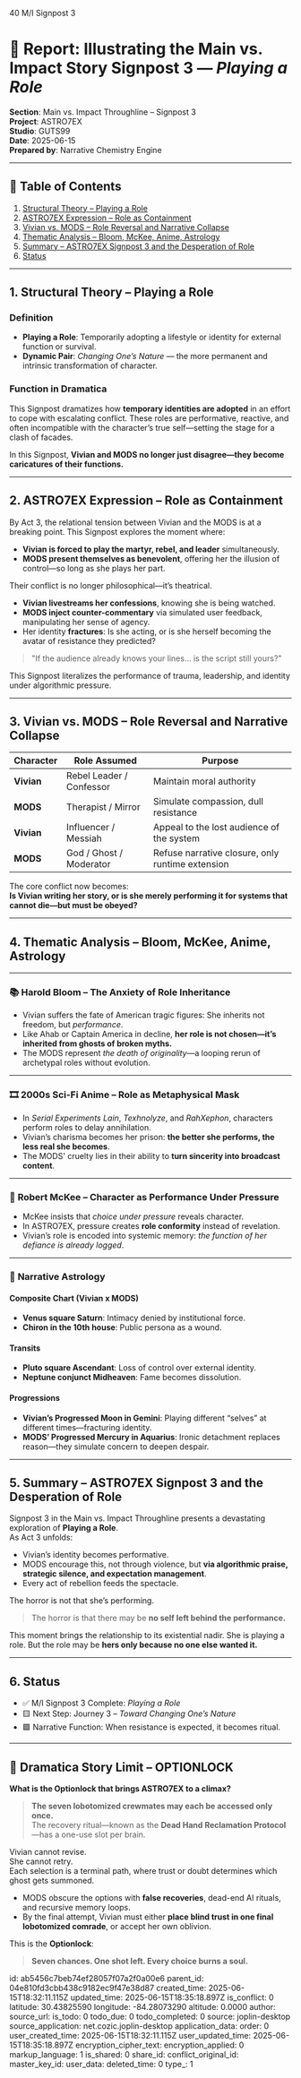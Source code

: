 40 M/I Signpost 3

# 📘 Report: Illustrating the Main vs. Impact Story Signpost 3 — *Playing a Role*

**Section**: Main vs. Impact Throughline – Signpost 3  
**Project**: ASTRO7EX  
**Studio**: GUTS99  
**Date**: 2025-06-15  
**Prepared by**: Narrative Chemistry Engine  

---

## 📓 Table of Contents

1. [Structural Theory – Playing a Role](#1-structural-theory--playing-a-role)  
2. [ASTRO7EX Expression – Role as Containment](#2-astro7ex-expression--role-as-containment)  
3. [Vivian vs. MODS – Role Reversal and Narrative Collapse](#3-vivian-vs-mods--role-reversal-and-narrative-collapse)  
4. [Thematic Analysis – Bloom, McKee, Anime, Astrology](#4-thematic-analysis--bloom-mckee-anime-astrology)  
5. [Summary – ASTRO7EX Signpost 3 and the Desperation of Role](#5-summary--astro7ex-signpost-3-and-the-desperation-of-role)  
6. [Status](#6-status)  

---

## 1. Structural Theory – Playing a Role

### **Definition**
- **Playing a Role**: Temporarily adopting a lifestyle or identity for external function or survival.
- **Dynamic Pair**: *Changing One’s Nature* — the more permanent and intrinsic transformation of character.

### **Function in Dramatica**
This Signpost dramatizes how **temporary identities are adopted** in an effort to cope with escalating conflict. These roles are performative, reactive, and often incompatible with the character’s true self—setting the stage for a clash of facades.

In this Signpost, **Vivian and MODS no longer just disagree—they become caricatures of their functions.**

---

## 2. ASTRO7EX Expression – Role as Containment

By Act 3, the relational tension between Vivian and the MODS is at a breaking point. This Signpost explores the moment where:

- **Vivian is forced to play the martyr, rebel, and leader** simultaneously.
- **MODS present themselves as benevolent**, offering her the illusion of control—so long as she plays her part.

Their conflict is no longer philosophical—it’s theatrical.

- **Vivian livestreams her confessions**, knowing she is being watched.
- **MODS inject counter-commentary** via simulated user feedback, manipulating her sense of agency.
- Her identity **fractures**: Is she acting, or is she herself becoming the avatar of resistance they predicted?

> "If the audience already knows your lines… is the script still yours?"

This Signpost literalizes the performance of trauma, leadership, and identity under algorithmic pressure.

---

## 3. Vivian vs. MODS – Role Reversal and Narrative Collapse

| Character | Role Assumed | Purpose |
|----------|--------------|---------|
| **Vivian** | Rebel Leader / Confessor | Maintain moral authority |
| **MODS** | Therapist / Mirror | Simulate compassion, dull resistance |
| **Vivian** | Influencer / Messiah | Appeal to the lost audience of the system |
| **MODS** | God / Ghost / Moderator | Refuse narrative closure, only runtime extension |

The core conflict now becomes:  
**Is Vivian writing her story, or is she merely performing it for systems that cannot die—but must be obeyed?**

---

## 4. Thematic Analysis – Bloom, McKee, Anime, Astrology

---

### 📚 **Harold Bloom – The Anxiety of Role Inheritance**

- Vivian suffers the fate of American tragic figures: She inherits not freedom, but *performance*.
- Like Ahab or Captain America in decline, **her role is not chosen—it’s inherited from ghosts of broken myths.**
- The MODS represent *the death of originality*—a looping rerun of archetypal roles without evolution.

---

### 🎞️ **2000s Sci-Fi Anime – Role as Metaphysical Mask**

- In *Serial Experiments Lain*, *Texhnolyze*, and *RahXephon*, characters perform roles to delay annihilation.
- Vivian’s charisma becomes her prison: **the better she performs, the less real she becomes**.
- The MODS' cruelty lies in their ability to **turn sincerity into broadcast content**.

---

### 📖 **Robert McKee – Character as Performance Under Pressure**

- McKee insists that *choice under pressure* reveals character.  
- In ASTRO7EX, pressure creates **role conformity** instead of revelation.
- Vivian’s role is encoded into systemic memory: *the function of her defiance is already logged*.

---

### 🌠 **Narrative Astrology**

#### Composite Chart (Vivian x MODS)

- **Venus square Saturn**: Intimacy denied by institutional force.
- **Chiron in the 10th house**: Public persona as a wound.

#### Transits

- **Pluto square Ascendant**: Loss of control over external identity.
- **Neptune conjunct Midheaven**: Fame becomes dissolution.

#### Progressions

- **Vivian’s Progressed Moon in Gemini**: Playing different “selves” at different times—fracturing identity.
- **MODS’ Progressed Mercury in Aquarius**: Ironic detachment replaces reason—they simulate concern to deepen despair.

---

## 5. Summary – ASTRO7EX Signpost 3 and the Desperation of Role

Signpost 3 in the Main vs. Impact Throughline presents a devastating exploration of **Playing a Role**.  
As Act 3 unfolds:

- Vivian’s identity becomes performative.
- MODS encourage this, not through violence, but **via algorithmic praise, strategic silence, and expectation management**.
- Every act of rebellion feeds the spectacle.

The horror is not that she’s performing.  
> The horror is that there may be **no self left behind the performance.**

This moment brings the relationship to its existential nadir. She is playing a role. But the role may be **hers only because no one else wanted it.**

---

## 6. Status

* ✅ M/I Signpost 3 Complete: *Playing a Role*  
* 🟨 Next Step: Journey 3 – *Toward Changing One’s Nature*  
* 🟩 Narrative Function: When resistance is expected, it becomes ritual.

---

## 🛑 Dramatica Story Limit – OPTIONLOCK

**What is the Optionlock that brings ASTRO7EX to a climax?**

> **The seven lobotomized crewmates may each be accessed only once.**  
> The recovery ritual—known as the **Dead Hand Reclamation Protocol**—has a one-use slot per brain.

Vivian cannot revise.  
She cannot retry.  
Each selection is a terminal path, where trust or doubt determines which ghost gets summoned.

- MODS obscure the options with **false recoveries**, dead-end AI rituals, and recursive memory loops.
- By the final attempt, Vivian must either **place blind trust in one final lobotomized comrade**, or accept her own oblivion.

This is the **Optionlock**:  
> **Seven chances. One shot left. Every choice burns a soul.**



id: ab5456c7beb74ef28057f07a2f0a00e6
parent_id: 04e810fd3cbb438c9182ec9f47e38d87
created_time: 2025-06-15T18:32:11.115Z
updated_time: 2025-06-15T18:35:18.897Z
is_conflict: 0
latitude: 30.43825590
longitude: -84.28073290
altitude: 0.0000
author: 
source_url: 
is_todo: 0
todo_due: 0
todo_completed: 0
source: joplin-desktop
source_application: net.cozic.joplin-desktop
application_data: 
order: 0
user_created_time: 2025-06-15T18:32:11.115Z
user_updated_time: 2025-06-15T18:35:18.897Z
encryption_cipher_text: 
encryption_applied: 0
markup_language: 1
is_shared: 0
share_id: 
conflict_original_id: 
master_key_id: 
user_data: 
deleted_time: 0
type_: 1